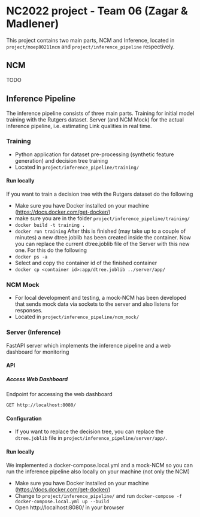 # NC2022 project - Team 06 (Zagar & Madlener)
This project contains two main parts, NCM and Inference, located in `project/moep80211ncm` and `project/inference_pipeline` respectively.

## NCM
TODO

## Inference Pipeline
The inference pipeline consists of three main parts. Training for initial model training with the Rutgers dataset. Server (and NCM Mock) for the actual inference pipeline, i.e. estimating Link qualities in real time.

### Training
- Python application for dataset pre-processing (synthetic feature generation) and decision tree training
- Located in `project/inference_pipeline/training/`

#### Run locally
If you want to train a decision tree with the Rutgers dataset do the following
- Make sure you have Docker installed on your machine (https://docs.docker.com/get-docker/)
- make sure you are in the folder `project/inference_pipeline/training/`
- `docker build -t training .`
- `docker run training`
After this is finished (may take up to a couple of minutes) a new dtree.joblib has been created inside the container.
Now you can replace the current dtree.joblib file of the Server with this new one. For this do the following
- `docker ps -a`
- Select and copy the container id of the finished container
- `docker cp <container id>:app/dtree.joblib ../server/app/`

### NCM Mock
- For local development and testing, a mock-NCM has been developed that sends mock data via sockets to the server and also listens for responses.
- Located in `project/inference_pipeline/ncm_mock/`

### Server (Inference)
FastAPI server which implements the inference pipeline and a web dashboard for monitoring

#### API
##### Access Web Dashboard
Endpoint for accessing the web dashboard
```http
GET http://localhost:8080/
```

#### Configuration
- If you want to replace the decision tree, you can replace the `dtree.joblib` file in `project/inference_pipeline/server/app/`. 

#### Run locally
We implemented a docker-compose.local.yml and a mock-NCM so you can run the inference pipeline also locally on your machine (not only the NCM)
- Make sure you have Docker installed on your machine (https://docs.docker.com/get-docker/)
- Change to `project/inference_pipeline/` and run `docker-compose -f docker-compose.local.yml up --build`
- Open http://localhost:8080/ in your browser
